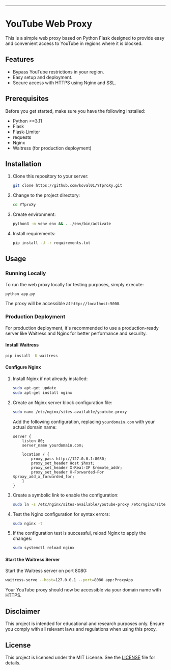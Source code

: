 ---

# YouTube Web Proxy

This is a simple web proxy based on Python Flask designed to provide easy and convenient access to YouTube in regions where it is blocked.

## Features

- Bypass YouTube restrictions in your region.
- Easy setup and deployment.
- Secure access with HTTPS using Nginx and SSL.

## Prerequisites

Before you get started, make sure you have the following installed:

- Python >=3.11
- Flask
- Flask-Limiter
- requests
- Nginx
- Waitress (for production deployment)

## Installation

1. Clone this repository to your server:

   ```bash
   git clone https://github.com/koval01/YTproXy.git
   ```

2. Change to the project directory:

   ```bash
   cd YTproXy
   ```

3. Create environment:

   ```bash
   python3 -m venv env && . ./env/bin/activate
   ```

4. Install requirements:

   ```bash
   pip install -U -r requirements.txt
   ```

## Usage

### Running Locally

To run the web proxy locally for testing purposes, simply execute:

```bash
python app.py
```

The proxy will be accessible at `http://localhost:5000`.

### Production Deployment

For production deployment, it's recommended to use a production-ready server like Waitress and Nginx for better performance and security.

#### Install Waitress

```bash
pip install -U waitress
```

#### Configure Nginx

1. Install Nginx if not already installed:

   ```bash
   sudo apt-get update
   sudo apt-get install nginx
   ```

2. Create an Nginx server block configuration file:

   ```bash
   sudo nano /etc/nginx/sites-available/youtube-proxy
   ```

   Add the following configuration, replacing `yourdomain.com` with your actual domain name:

   ```nginx
   server {
       listen 80;
       server_name yourdomain.com;

       location / {
           proxy_pass http://127.0.0.1:8080;
           proxy_set_header Host $host;
           proxy_set_header X-Real-IP $remote_addr;
           proxy_set_header X-Forwarded-For $proxy_add_x_forwarded_for;
       }
   }
   ```

3. Create a symbolic link to enable the configuration:

   ```bash
   sudo ln -s /etc/nginx/sites-available/youtube-proxy /etc/nginx/sites-enabled/
   ```

4. Test the Nginx configuration for syntax errors:

   ```bash
   sudo nginx -t
   ```

5. If the configuration test is successful, reload Nginx to apply the changes:

   ```bash
   sudo systemctl reload nginx
   ```

#### Start the Waitress Server

Start the Waitress server on port 8080:

```bash
waitress-serve --host=127.0.0.1 --port=8080 app:ProxyApp
```

Your YouTube proxy should now be accessible via your domain name with HTTPS.

## Disclaimer

This project is intended for educational and research purposes only. Ensure you comply with all relevant laws and regulations when using this proxy.

## License

This project is licensed under the MIT License. See the [LICENSE](LICENSE) file for details.
